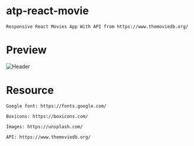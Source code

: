 # atp-react-movie

    Responsive React Movies App With API from https://www.themoviedb.org/
    
# Preview

<img src="https://i.ibb.co/MkS6zRV/Header.png" alt="Header" border="0" />

# Resource

    Google font: https://fonts.google.com/

    Boxicons: https://boxicons.com/

    Images: https://unsplash.com/

    API: https://www.themoviedb.org/

